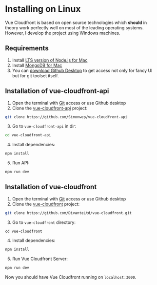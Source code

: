 # Installing on Linux
Vue Cloudfront is based on open source technologies which **should** in theory work perfectly well on most of the leading operating systems.
However, I develop the project using Windows machines.

## Requirements

1. Install [LTS version of Node.js for Mac](https://nodejs.org/en/download/)
2. Install [MongoDB for Mac](https://docs.mongodb.com/manual/tutorial/install-mongodb-on-os-x/)
3. You can [download Github Desktop](https://desktop.github.com/) to get access not only for fancy UI but for git toolset itself.

## Installation of vue-cloudfront-api

1. Open the terminal with [Git](https://git-scm.com/download/win) access or use Github desktop
2. Clone the [vue-cloudfront-api](https://github.com/Simonwep/vue-cloudfront-api) project:

```bash
git clone https://github.com/Simonwep/vue-cloudfront-api
```

3. Go to `vue-cloudfront-api` in dir:

```bash
cd vue-cloudfront-api
```

4. Install dependencies:

```bash
npm install
```

5. Run API:

```bash
npm run dev
```

## Installation of vue-cloudfront

1. Open the terminal with [Git](https://git-scm.com/download/win) access or use Github desktop
2. Clone the [vue-cloudfront](https://github.com/Simonwep/vue-cloudfront) project:

```bash
git clone https://github.com/DivanteLtd/vue-cloudfront.git
```

3. Go to `vue-cloudfront` directory:

```
cd vue-cloudfront
```

4. Install dependencies:

```bash
npm install
```

5. Run Vue Cloudfront Server:

```bash
npm run dev
```

Now you should have Vue Cloudfront running on `localhost:3000`.

